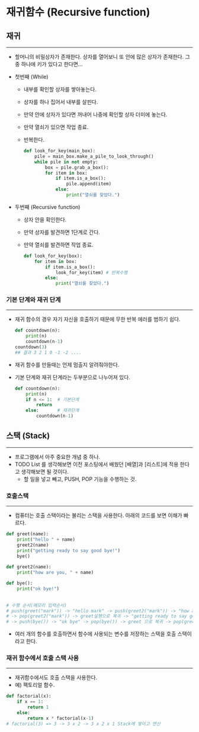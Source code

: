 # 재귀함수 (Recursive function)



## 재귀

------------

- 할머니의 비밀상자가 존재한다. 상자를 열어보니 또 안에 많은 상자가 존재한다. 그 중 하나에 키가 있다고 한다면...

- 첫번째 (While)

  - 내부를 확인할 상자를 쌓아놓는다.

  - 상자를 하나 집어서 내부를 살핀다.

  - 만약 안에 상자가 있다면 꺼내어 나중에 확인할 상자 더미에 놓는다.

  - 만약 열쇠가 있으면 작업 종료.

  - 반복한다.

    ```Python
    def look_for_key(main_box):
        pile = main_box.make_a_pile_to_look_through()
        while pile in not empty:
            box = pile.grab_a_box():
            for item in box:
                if item.is_a_box():
                    pile.append(item)
                else:
                    print("열쇠를 찾았다.")
    ```

- 두번째 (Recursive function)

  - 상자 안을 확인한다.

  - 만약 상자를 발견하면 1단계로 간다.

  - 만약 열쇠를 발견하면 작업 종료.

    ```python
    def look_for_key(box):
        for item in box:
            if item.is_a_box():
                look_for_key(item) # 반복수행
            else:
                print("열쇠를 찾았다.")
    ```




### 기본 단계와 재귀 단계

----------

- 재귀 함수의 경우 자기 자신을 호출하기 때문에 무한 반복 에러를 범하기 쉽다.

  ```python
  def countdown(n):
      print(n)
      countdown(n-1)
  countdown(3)
  ## 결과 3 2 1 0 -1 -2 ....
  ```

- 재귀 함수를 만들때는 언제 멈출지 알려줘야한다.

- 기본 단계와 재귀 단계라는 두부분으로 나누어져 있다.

  ```python
  def countdown(n):
      print(n)
      if n <= 1:  # 기본단계
          return
      else:       # 재귀단계
          countdown(n-1)
  ```




## 스택 (Stack)

-------------

- 프로그램에서 아주 중요한 개념 중 하나.
- TODO List 를 생각해보면 이전 포스팅에서 배웠던 [배열]과 [리스트]에 적용 한다고 생각해보면 될 것이다. 
  - 할 일을 넣고 빼고, PUSH, POP 기능을 수행하는 것.



### 호출스택

--------------

- 컴퓨터는 호출 스택이라는 불리는 스택을 사용한다. 아래의 코드를 보면 이해가 빠르다.

```python
def greet(name):
  	print("hello " + name)
    greet2(name)
    print("getting ready to say good bye!")
    bye()
    
def greet2(name):
  	print("how are you, " + name)

def bye():
  	print("ok bye!")
    
    
# 수행 순서(메모리 입력순서) 
# push(greet("mark")) -> "hello mark" -> push(greet2("mark")) -> "how are you, mark"
# -> pop(greet2("mark")) -> greet실행으로 복귀 -> "getting ready to say good bye" 
# -> push(bye()) -> "ok bye" -> pop(bye()) -> greet 으로 복귀 -> pop(greet("mark"))
```

- 여러 개의 함수를 호출하면서 함수에 사용되는 변수를 저장하는 스택을 호출 스택이라고 한다.



### 재귀 함수에서 호출 스택 사용

--------------

- 재귀함수에서도 호출 스택을 사용한다. 
- 예) 팩토리얼 함수.

```python
def factorial(x):
  	if x == 1:
      	return 1
    else:
      	return x * factorial(x-1)  
# factorial(3) => 3 -> 3 x 2 -> 3 x 2 x 1 Stack에 쌓이고 연산
```

